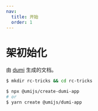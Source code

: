 ```yaml
---
nav:
  title: 开始
  order: 1
---
```


# 架初始化

由 [dumi](https://d.umijs.org/) 生成的文档。

```bash
$ mkdir rc-tricks && cd rc-tricks

$ npx @umijs/create-dumi-app
# or
$ yarn create @umijs/dumi-app
```
